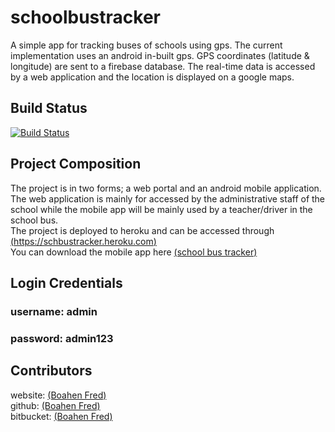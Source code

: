 # schoolbustracker
A simple app for tracking buses of schools using gps. The current implementation uses an android in-built gps. 
GPS coordinates (latitude & longitude) are sent to a firebase database. The real-time data is accessed by a web application and the location is displayed on a google maps.  


## Build Status
[![Build Status](https://travis-ci.org/QuabenaBoahen/schoolbustracker.svg?branch=master)](https://travis-ci.org/QuabenaBoahen/schoolbustracker)

## Project Composition
The project is in two forms; a web portal and an android mobile application. The web application is mainly for accessed by the administrative staff of the school while the mobile app will be mainly used by a teacher/driver in the school bus. <br/>
The project is deployed to heroku and can be accessed through [(https://schbustracker.heroku.com)](http://schbustracker.herokuapp.com) <br/> 
You can download the mobile app here [(school bus tracker)](https://github.com/QuabenaBoahen/schoolbustracker/mobile/sikapa.apk) <br/>

## Login Credentials
### username: admin <br/>
### password: admin123

## Contributors
website:   [(Boahen Fred)](https://boaheninc.com)  <br/>
github:    [(Boahen Fred)](https://github.com/quabenaboahen) <br/>
bitbucket: [(Boahen Fred)](https://bitbucket.com/quabenaboahen)


